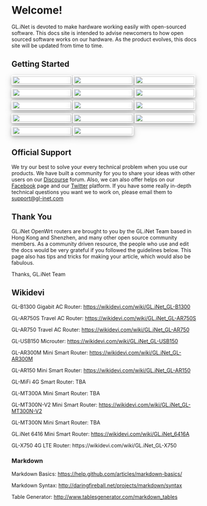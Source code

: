 # Welcome! 

GL.iNet is devoted to make hardware working easily with open-sourced software. This docs site is intended to advise newcomers to how open sourced software works on our hardware. As the product evolves, this docs site will be updated from time to time.

<style>
    .row1, .row2 {
	font-family: 'Lato', sans-serif;
	font-size: 15px !important;
	display: block;
	margin: 0px;
}
    .row-box {
	float: left;
	width: 100%;
	margin-bottom: 25px;
	display: grid;
	grid-template-columns: 33% 33% 33%;
	grid-template-rows: 20% 20% 20% 20% 20%;
}
    .box-0, .box-1, .box-2, .box-3, .box-4, .box-5, .box-6, .box-7, .box-8, .box-9, .box-10, .box-11, .box-12, .box-13 {
    float: left;
    width: 95%;
    margin-right: 2%;
    margin-bottom: 5%;
    background-color: #FFFFFF;
    box-shadow: 0 4px 8px 0 rgba(0, 0, 0, 0.2), 0 6px 20px 0 rgba(0,0,     0, 0.19);
    border-radius: 3px;
    border-style: solid;
    border-color: #ffffff
}
	.box-0:hover, .box-1:hover, .box-2:hover, .box-3:hover, .box-4:hover, .box-5:hover, .box-6:hover, .box-7:hover, .box-8:hover, .box-9:hover, .box-10:hover, .box-11:hover, .box-12:hover, box-13:hover {
    border-color: #b6bde3 !important;
}
	@media only screen and (max-width: 30em) {
    	.row-box {
        grid-template-columns: 50% 50%;
        grid-template-rows: 14.28% 14.28% 14.28% 14.28% 14.28% 14.28% 14.28%;
    	}
}
</style>

<h2>Getting Started</h2>
<div class="row1">
	<div class="row-box">
        <div class="box-0">
            <a href="https://docs.gl-inet.com/en/3/setup/mini_router/first-time_setup/">
            	<img src="https://static.gl-inet.com/docs/en/3/home/docs_icon_mini.png" class="image" width=100%>
            </a>
        </div>
    	<div class="box-1">
    		<a href="https://docs.gl-inet.com/en/3/setup/travel_ac_router/first-time_setup/">
            	<img src="https://static.gl-inet.com/docs/en/3/home/docs_icon_750.png" width=100%>
            </a>
    	</div>
    	<div class="box-2">
    		<a href="https://docs.gl-inet.com/en/3/setup/slate/first-time_setup/">
            	<img src="https://static.gl-inet.com/docs/en/3/home/docs_icon_750s.png" width=100%>
            </a>
    	</div>
        <div class="box-3">
        	<a href="https://docs.gl-inet.com/en/3/setup/4g_smart_router/first-time_setup/">
            	<img src="https://static.gl-inet.com/docs/en/3/home/docs_icon_mifi.png" width=100%>
            </a>
        </div>
        <div class="box-4">
        	<a href="https://docs.gl-inet.com/en/3/setup/spitz/first-time_setup/">
            	<img src="https://static.gl-inet.com/docs/en/3/home/docs_icon_x750.png" width=100%>
            </a>
        </div>
    	<div class="box-5">
    		<a href="https://docs.gl-inet.com/en/3/setup/microuter/first-time_setup/">
            	<img src="https://static.gl-inet.com/docs/en/3/home/docs_icon_usb150.png" width=100%>
            </a>
		</div>
    	<div class="box-6">
        	<a href="https://docs.gl-inet.com/en/3/setup/vixmini/first-time_setup/">
				<img src="https://static.gl-inet.com/docs/en/3/home/docs_icon_vixmini.png" width=100%>
			</a>
		</div>
		<div class="box-7">
        	<a href="https://docs.gl-inet.com/en/3/setup/convexa_b/first-time_setup/">
				<img src="https://static.gl-inet.com/docs/en/3/home/docs_icon_b1300.png" width=100%>
			</a>
		</div>
		<div class="box-8">
        	<a href="https://docs.gl-inet.com/en/3/setup/convexa_s/first-time_setup/">
				<img src="https://static.gl-inet.com/docs/en/3/home/docs_icon_s1300.png" width=100%>
			</a>
		</div>
		<div class="box-9">
        	<a href="https://docs.gl-inet.com/en/3/setup/microuter-n300/first-time_setup/">
				<img src="https://static.gl-inet.com/docs/en/3/home/docs_icon_microuter-n300.png" width=100%>
			</a>
		</div>	
		<div class="box-10">
        	<a href="https://docs.gl-inet.com/en/3/setup/brume/first-time_setup/">
				<img src="https://static.gl-inet.com/docs/en/3/home/docs_icon_mv1000.png" width=100%>
			</a>
		</div>	
		<div class="box-11">
        	<a href="https://docs.gl-inet.com/en/3/setup/mudi/first-time_setup/">
				<img src="https://static.gl-inet.com/docs/en/3/home/docs_icon_e750.png" width=100%>
			</a>
		</div>
		<div class="box-12">
        	<a href="https://static.gl-inet.com/www/images/products/gl-x1200/GL-X1200_user-manual.pdf">
				<img src="https://static.gl-inet.com/docs/en/3/home/docs_icon_x1200.png" width=100%>
			</a>
		</div>	
		<div class="box-13">
        	<a href="https://docs.gl-inet.com/en/3/setup/cirrus/first-time_setup/">
				<img src="https://static.gl-inet.com/docs/en/3/setup/cirrus/docs_icon_ap1300.png" width=100%>
			</a>
		</div>
	</div>
</div>
<br>
<h2 id="official-support">Official Support</h2>
<p>We try our best to solve your every technical problem when you use our products. We have built a community for you to share your ideas with other users on our <a href="https://forum.gl-inet.com/">Discourse</a> forum. Also, we can also offer helps on our <a href="https://www.facebook.com/gl.inet.wifi/">Facebook</a> page and our <a href="https://twitter.com/GLiNetWiFi">Twitter</a> platform. If you have some really in-depth technical questions you want we to work on, please email them to <a href="mailto:support@gl-inet.com">support@gl-inet.com</a> </p>
<h2 id="thank-you">Thank You</h2>
<p>GL.iNet OpenWrt routers are brought to you by the GL.iNet Team based in Hong Kong and Shenzhen, and many other open source community members. As a community driven resource, the people who use and edit the docs would be very grateful if you followed the guidelines below. This page also has tips and tricks for making your article, which would also be fabulous.</p>
<p>Thanks, GL.iNet Team</p>
<h2 id="wikidevi">Wikidevi</h2>
<p>GL-B1300 Gigabit AC Router: <a href="https://wikidevi.com/wiki/GL.iNet_GL-B1300">https://wikidevi.com/wiki/GL.iNet_GL-B1300</a></p>
<p>GL-AR750S Travel AC Router: <a href="https://wikidevi.com/wiki/GL.iNet_GL-AR750S">https://wikidevi.com/wiki/GL.iNet_GL-AR750S</a></p>
<p>GL-AR750 Travel AC Router: <a href="https://wikidevi.com/wiki/GL.iNet_GL-AR750">https://wikidevi.com/wiki/GL.iNet_GL-AR750</a></p>
<p>GL-USB150 Microuter: <a href="https://wikidevi.com/wiki/GL.iNet_GL-USB150">https://wikidevi.com/wiki/GL.iNet_GL-USB150</a></p>
<p>GL-AR300M Mini Smart Router: <a href="https://wikidevi.com/wiki/GL.iNet_GL-AR300M">https://wikidevi.com/wiki/GL.iNet_GL-AR300M</a></p>
<p>GL-AR150 Mini Smart Router: <a href="https://wikidevi.com/wiki/GL.iNet_GL-AR150">https://wikidevi.com/wiki/GL.iNet_GL-AR150</a></p>
<p>GL-MiFi 4G Smart Router: TBA</p>
<p>GL-MT300A Mini Smart Router: TBA</p>
<p>GL-MT300N-V2 Mini Smart Router: <a href="https://wikidevi.com/wiki/GL.iNet_GL-MT300N-V2">https://wikidevi.com/wiki/GL.iNet_GL-MT300N-V2</a></p>
<p>GL-MT300N Mini Smart Router: TBA</p>
<p>GL.iNet 6416 Mini Smart Router: <a href="https://wikidevi.com/wiki/GL.iNet_6416A">https://wikidevi.com/wiki/GL.iNet_6416A</a></p>
<p>GL-X750 4G LTE Router: <a herf="https://wikidevi.com/wiki/GL.iNet_GL-X750">https://wikidevi.com/wiki/GL.iNet_GL-X750</a></p>
<h3 id="markdown">Markdown</h3>
<p>Markdown Basics: <a href="https://help.github.com/articles/markdown-basics/">https://help.github.com/articles/markdown-basics/</a></p>
<p>Markdown Syntax: <a href="http://daringfireball.net/projects/markdown/syntax">http://daringfireball.net/projects/markdown/syntax</a></p>
<p>Table Generator: <a href="http://www.tablesgenerator.com/markdown_tables">http://www.tablesgenerator.com/markdown_tables</a></p>







